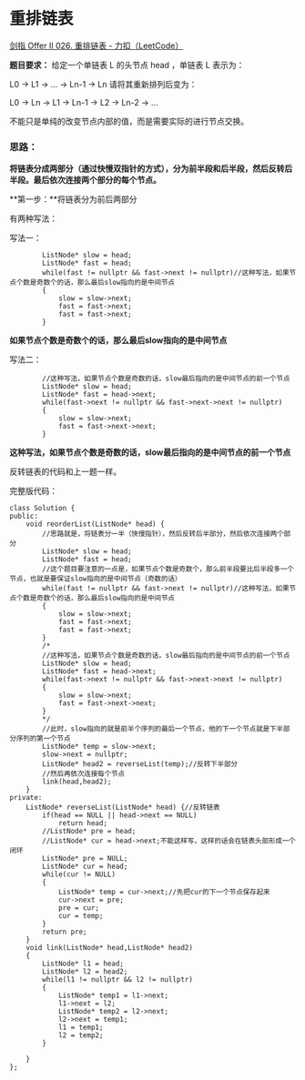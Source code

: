 # 重排链表

[剑指 Offer II 026. 重排链表 - 力扣（LeetCode）](https://leetcode.cn/problems/LGjMqU/)

**题目要求：** 给定一个单链表 L 的头节点 head ，单链表 L 表示为：

 L0 → L1 → … → Ln-1 → Ln 
请将其重新排列后变为：

L0 → Ln → L1 → Ln-1 → L2 → Ln-2 → …

不能只是单纯的改变节点内部的值，而是需要实际的进行节点交换。

### 思路：

**将链表分成两部分（通过快慢双指针的方式），分为前半段和后半段，然后反转后半段。最后依次连接两个部分的每个节点。**

**第一步：**将链表分为前后两部分

有两种写法：

写法一：

```
		ListNode* slow = head;
        ListNode* fast = head;
        while(fast != nullptr && fast->next != nullptr)//这种写法，如果节点个数是奇数个的话，那么最后slow指向的是中间节点
        {
            slow = slow->next;
            fast = fast->next;
            fast = fast->next;
        }
```

**如果节点个数是奇数个的话，那么最后slow指向的是中间节点**

写法二：

```
		//这种写法，如果节点个数是奇数的话，slow最后指向的是中间节点的前一个节点
        ListNode* slow = head;
        ListNode* fast = head->next;
        while(fast->next != nullptr && fast->next->next != nullptr)
        {
            slow = slow->next;
            fast = fast->next->next;
        }
```

**这种写法，如果节点个数是奇数的话，slow最后指向的是中间节点的前一个节点**

反转链表的代码和上一题一样。



完整版代码：

```
class Solution {
public:
    void reorderList(ListNode* head) {
        //思路就是，将链表分一半（快慢指针），然后反转后半部分，然后依次连接两个部分
        ListNode* slow = head;
        ListNode* fast = head;
        //这个题目要注意的一点是，如果节点个数是奇数个，那么前半段要比后半段多一个节点，也就是要保证slow指向的是中间节点（奇数的话）
        while(fast != nullptr && fast->next != nullptr)//这种写法，如果节点个数是奇数个的话，那么最后slow指向的是中间节点
        {
            slow = slow->next;
            fast = fast->next;
            fast = fast->next;
        }
        /*
        //这种写法，如果节点个数是奇数的话，slow最后指向的是中间节点的前一个节点
        ListNode* slow = head;
        ListNode* fast = head->next;
        while(fast->next != nullptr && fast->next->next != nullptr)
        {
            slow = slow->next;
            fast = fast->next->next;
        }
        */
        //此时，slow指向的就是前半个序列的最后一个节点，他的下一个节点就是下半部分序列的第一个节点
        ListNode* temp = slow->next;
        slow->next = nullptr;
        ListNode* head2 = reverseList(temp);//反转下半部分
        //然后再依次连接每个节点
        link(head,head2);
    }
private:
    ListNode* reverseList(ListNode* head) {//反转链表
        if(head == NULL || head->next == NULL)
            return head;
        //ListNode* pre = head;
        //ListNode* cur = head->next;不能这样写，这样的话会在链表头部形成一个闭环
        ListNode* pre = NULL;
        ListNode* cur = head;
        while(cur != NULL)
        {
            ListNode* temp = cur->next;//先把cur的下一个节点保存起来
            cur->next = pre;
            pre = cur;
            cur = temp;
        }
        return pre;
    }
    void link(ListNode* head,ListNode* head2)
    {
        ListNode* l1 = head;
        ListNode* l2 = head2;
        while(l1 != nullptr && l2 != nullptr)
        {
            ListNode* temp1 = l1->next;
            l1->next = l2;
            ListNode* temp2 = l2->next;
            l2->next = temp1;
            l1 = temp1;
            l2 = temp2;
        }
        
    }
};
```

